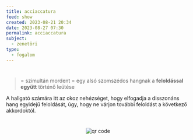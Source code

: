 ```yaml
---
title: acciaccatura
feed: show
created: 2023-08-21 20:34
date: 2023-08-27 07:30
permalink: acciaccatura
subject:
  - zenetöri
type:
  - fogalom
---
```

#
> = szimultán mordent
> = egy alsó szomszédos hangnak a **feloldással együtt** történő leütése

A hallgató számára itt az okoz nehézséget, hogy elfogadja a disszonáns hang egyidejű feloldását, úgy, hogy ne várjon további feloldást a következő akkordoktól.



#
<p style="text-align: center;"><img src="https://chart.googleapis.com/chart?cht=qr&chl=https://notes.andrasdenes.com/acciaccatura&chs=180x180&choe=UTF-8&chld=L|2" alt="qr code"></p>

